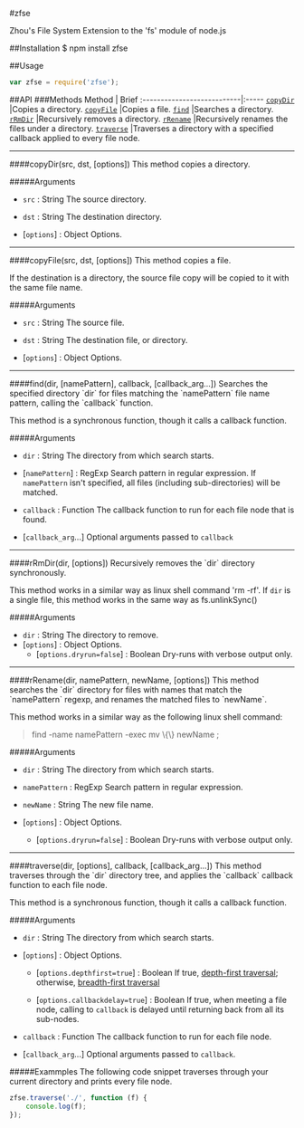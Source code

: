 #zfse

Zhou's File System Extension to the 'fs' module of node.js

##Installation
    $ npm install zfse

##Usage

```javascript
var zfse = require('zfse');
```

##API
###Methods
Method                      | Brief
:---------------------------|:-----
[`copyDir`](#copyDir)       |Copies a directory.
[`copyFile`](#copyFile)     |Copies a file.
[`find`](#find)             |Searches a directory.
[`rRmDir`](#rRmDir)         |Recursively removes a directory.
[`rRename`](#rRename)       |Recursively renames the files under a directory. 
[`traverse`](#traverse)     |Traverses a directory with a specified callback applied to every file node.

<hr>
<a name="copyDir" />
####copyDir(src, dst, [options])
This method copies a directory.

#####Arguments
* `src` : String
    The source directory.

* `dst` : String 
    The destination directory.

* [`options`] : Object
    Options. 


<hr>

<a name="copyFile" />
####copyFile(src, dst, [options])
This method copies a file.

If the destination is a directory, the source file copy will be copied to it with the same file name.

#####Arguments
* `src` : String
    The source file.

* `dst` : String 
    The destination file, or directory.

* [`options`] : Object
    Options. 

<hr>

<a name="find" />
####find(dir, [namePattern], callback, [callback_arg...])
Searches the specified directory `dir` for files matching the `namePattern` file name pattern, calling the `callback` function.

This method is a synchronous function, though it calls a callback function.

#####Arguments
* `dir` : String 
    The directory from which search starts.

* [`namePattern`] : RegExp
    Search pattern in regular expression.
    If `namePattern` isn't specified, all files (including sub-directories) will be matched.

* `callback` : Function
    The callback function to run for each file node that is found.

* [`callback_arg`...] 
    Optional arguments passed to `callback`


<hr>

<a name="rRmDir" />
####rRmDir(dir, [options])
Recursively removes the `dir` directory synchronously. 

This method works in a similar way as linux shell command 'rm -rf'. If `dir` is a single file, this method works in the same way as fs.unlinkSync()

#####Arguments
* `dir` : String 
    The directory to remove.
* [`options`] : Object
    Options.
  * [`options.dryrun=false`] : Boolean
        Dry-runs with verbose output only.


<hr>

<a name="rRename" />
####rRename(dir, namePattern, newName, [options])
This method searches the `dir` directory for files with names that match the `namePattern` regexp, and renames the matched files to `newName`.

This method works in a similar way as the following linux shell command: 
>find -name namePattern -exec mv \\{\\} newName \;

#####Arguments
* `dir` : String
    The directory from which search starts.

* `namePattern` : RegExp
    Search pattern in regular expression.

* `newName` : String
    The new file name.

* [`options`] : Object
    Options.

  * [`options.dryrun=false`]  : Boolean
        Dry-runs with verbose output only.


<hr>

<a name="traverse" />
####traverse(dir, [options], callback, [callback_arg...])
This method traverses through the `dir` directory tree, and applies the `callback` callback function to each file node.

This method is a synchronous function, though it calls a callback function.

#####Arguments
* `dir` : String
    The directory from which search starts.
* [`options`] : Object
    Options.
  * [`options.depthfirst=true`] : Boolean
        If true, [depth-first traversal](http://en.wikipedia.org/wiki/Depth-first_search); otherwise, [breadth-first traversal](http://en.wikipedia.org/wiki/Breadth-first_search)

  * [`options.callbackdelay=true`] : Boolean
        If true, when meeting a file node, calling to `callback` is delayed until returning back from all its sub-nodes.
        
* `callback` : Function
    The callback function to run for each file node.

* [`callback_arg`...]
    Optional arguments passed to `callback`.

#####Exammples
The following code snippet traverses through your current directory and prints every file node.
```javascript
zfse.traverse('./', function (f) {
    console.log(f);
});
```


